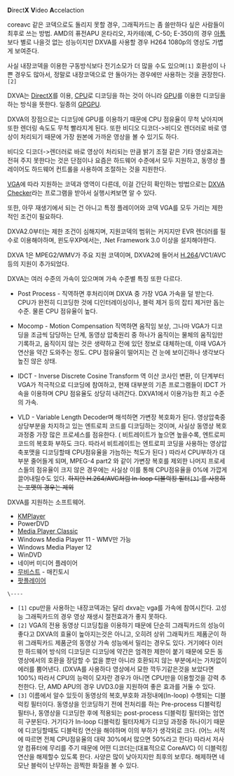 **D**irect**X** **V**ideo **A**ccelaction

coreavc 같은 코덱으로도 돌리지 못할 경우, 그래픽카드는 좀 쓸만하다 싶은 사람들이 최후로 쓰는 방법. AMD의 퓨전APU 온타리오,
자카테(예, C-50; E-350)의 경우 [아톰](%EC%95%84%ED%86%B0.md)보다 별로 나을것 없는 성능이지만 DXVA를
사용할 경우 H264 1080p의 영상도 가볍게 보여준다.

사실 내장코덱을 이용한 구동방식보다 전기소모가 더 많을 수도 있으며`[1]` 호환성이 나쁜 경우도 많아서, 정말로 내장코덱으로 안 돌아가는
경우에만 사용하는 것을 권장한다.`[2]`

DXVA는 [DirectX](DirectX.md)를 이용, [CPU](CPU.md)로 디코딩을 하는 것이 아니라
[GPU](GPU.md)를 이용한 디코딩을 하는 방식을 뜻한다. 일종의 [GPGPU](GPGPU.md).

DXVA의 장점으로는 디코딩에 GPU를 이용하기 때문에 CPU 점유율이 무척 낮아지며 또한 렌더링 속도도 무척 빨라지게 된다. 또한 비디오
디코더->비디오 렌더러로 바로 영상이 처리되기 때문에 가장 원본에 가까운 영상을 볼 수 있기도 하다.

비디오 디코더->렌더러로 바로 영상이 처리되는 만큼 밝기 조절 같은 기타 영상효과는 전혀 주지 못한다는 것은 단점이나 요즘은 하드웨어
수준에서 모두 지원하고, 동영상 플레이어도 하드웨어 컨트롤을 사용하여 조절하는 것을 지원한다.

[VGA](VGA.md)에 따라 지원하는 코덱과 영역이 다른데, 이걸 간단히 확인하는 방법으로는 [DXVA
Checker](http://bluesky23.yu-nagi.com/en/DXVAChecker.html)라는 프로그램을 받아서 실행시켜보면
알 수 있다.

또한, 아무 재생기에서 되는 건 아니고 특정 플레이어와 코덱 VGA를 모두 가리는 제한적인 조건이 필요하다.

DXVA2.0부터는 제한 조건이 심해지며, 지원코덱의 범위는 커지지만 EVR 렌더러를 필수로 이용해야하며, 윈도우XP에서는, .Net
Framework 3.0 이상을 설치해야한다.

DXVA 1은 MPEG2/WMV가 주요 지원 코덱이며, DXVA2에 들어서 [H.264](H.264.md)/VC1/AVC 등의 지원이
추가되었다.

DXVA는 여러 수준의 가속이 있으며며 가속 수준별 특징 또한 다르다.

  * Post Process - 직역하면 후처리이며 DXVA 중 가장 VGA 가속을 덜 받는다. CPU가 완전히 디코딩한 것에 디인터레이싱이나, 블럭 제거 등의 잡티 제거만 돕는 수준. 물론 CPU 점유율이 높다.  

  * Mocomp - Motion Compensation 직역하면 움직임 보상, 그나마 VGA가 디코딩을 조금씩 담당하는 단계, 동영상 압축원리 중 하나가 움직이는 물체의 움직임만 기록하고, 움직이지 않는 것은 생략하고 전에 있던 정보로 대체하는데, 이때 VGA가 연산을 약간 도와주는 정도. CPU 점유율이 떨어지는 건 눈에 보이긴하나 생각보다 높진 않은 상태.  

  * IDCT - Inverse Discrete Cosine Transform 역 이산 코사인 변환, 이 단계부터 VGA가 적극적으로 디코딩에 참여하고, 현재 대부분의 기존 프로그램들이 IDCT 가속을 이용하며 CPU 점유율도 상당히 내려간다. DXVA1에서 이용가능한 최고 수준의 가속.  

  * VLD - Variable Length Decoder며 해석하면 가변장 복호화가 된다. 영상압축중 상당부분을 차지하고 있는 엔트로피 코드를 디코딩하는 것이며, 사실상 동영상 복호과정중 가장 많은 프로세스를 점유한다. ( 비트레이트가 높으면 높을수록, 엔트로피 코드의 복호화 부하도 크다. 따라서 비트레이트는 엔트로피 코딩을 사용하는 영상압축포맷을 디코딩할때 CPU점유율을 가늠하는 척도가 된다 ) 따라서 CPU부하가 대부분 줄어들게 되며, MPEG-4 part2 와 같이 가변장 복호를 제외한 나머지 프로세스들의 점유율이 크지 않은 경우에는 사실상 이를 통해 CPU점유율을 0%에 가깝게 끌어내릴수도 있다. <del>하지만 H.264/AVC처럼 In-loop 디블럭킹 필터`[3]` 를 사용하는 포맷의 경우는 제외</del>  

DXVA를 지원하는 소프트웨어.

  * [KMPlayer](KMPlayer.md)
  * PowerDVD
  * [Media Player Classic](Media%20Player%20Classic.md)
  * Windows Media Player 11 - WMV만 가능
  * Windows Media Player 12
  * WinDVD
  * 네이버 미디어 플레이어
  * [무비스트](%EB%AC%B4%EB%B9%84%EC%8A%A4%ED%8A%B8.md) \- 매킨토시
  * [팟플레이어](%ED%8C%9F%ED%94%8C%EB%A0%88%EC%9D%B4%EC%96%B4.md)

`\----`

  * `[1]` cpu만을 사용하는 내장코덱과는 달리 dxva는 vga를 가속에 참여시킨다. 고성능 그래픽카드의 경우 영상 재생시 절전효과가 좋지 못하다.
  * `[2]` VGA의 전용 동영상 디코딩칩을 이용하기 때문에 단순히 그래픽카드의 성능이 좋다고 DXVA의 효율이 높아지는것은 아니고, 오히려 상위 그래픽카드 제품군이 하위 그래픽카드 제품군의 동영상 가속 성능에서 밀리는 경우도 있다. 거기에다 이러한 하드웨어 방식의 디코딩은 디코딩에 약간은 엄격한 제한이 붙기 때문에 모든 동영상에서의 호환을 장담할 수 없을 뿐만 아니라 호환되지 않는 부분에서는 가차없이 에러를 뿜어낸다. (DXVA를 사용하다 영상에서 묘한 깍두기같은것을 보았다면 100%) 따라서 CPU의 능력이 모자란 경우가 아니면 CPU만을 이용할것을 강력 추천한다. 단, AMD APU의 경우 UVD3.0을 지원하여 좋은 효과를 거둘 수 있다. 
  * `[3]` 이름에서 알수 있듯이 동영상의 복호,부호화 과정내에(In-loop) 수행되는 디블럭킹 필터이다. 동영상을 인코딩하기 전에 전처리를 하는 Pre-process 디블럭킹 필터나, 동영상을 디코딩한 후에 적용되는 post-process 디블럭킹 필터와는 엄연히 구분된다. 거기다가 In-loop 디블럭킹 필터자체가 디코딩 과정중 하나이기 때문에 디코딩할때도 디블럭킹 연산을 해야하며 이의 부하가 생각외로 크다. (어느 서적에 따르면 전체 CPU점유율의 대략 30%에서 많으면 50%라고 한다) 따라서 저사양 컴퓨터에 무리를 주기 때문에 어떤 디코더는(대표적으로 CoreAVC) 이 디블럭킹 연산을 해제할수 있도록 한다. 사양은 많이 낮아지지만 최후의 보루다. 해제하면 네모난 블럭이 난무하는 끔찍한 화질을 볼 수 있다.

